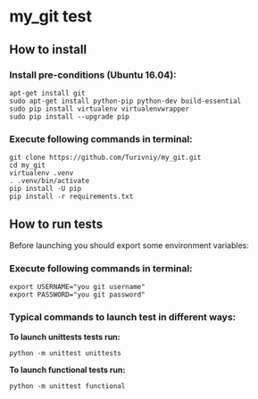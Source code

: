 # my_git test

## How to install
### Install pre-conditions (Ubuntu 16.04):
```
apt-get install git
sudo apt-get install python-pip python-dev build-essential
sudo pip install virtualenv virtualenvwrapper
sudo pip install --upgrade pip
```
### Execute following commands in terminal:

```
git clone https://github.com/Turivniy/my_git.git
cd my_git
virtualenv .venv
. .venv/bin/activate
pip install -U pip
pip install -r requirements.txt
```

## How to run tests

Before launching you should export some environment variables:

### Execute following commands in terminal:

```
export USERNAME="you git username"
export PASSWORD="you git password"
```

### Typical commands to launch test in different ways:

**To launch unittests tests run:**

```
python -m unittest unittests
```

**To launch functional tests run:**

```
python -m unittest functional
```